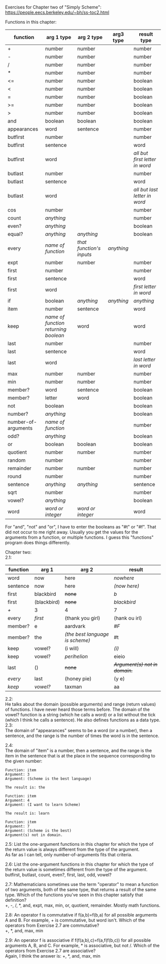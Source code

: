 Exercises for Chapter two of "Simply Scheme": https://people.eecs.berkeley.edu/~bh/ss-toc2.html  

Functions in this chapter:   

|function    |arg 1 type|arg 2 type|arg3 type|result type|
|---         |---       |---       |---       |---       |
|+           |number    |number    |          |number    |
|-           |number    |number    |          |number    |
|/           |number    |number    |          |number    |
|*           |number    |number    |          |number    |
|\<=         |number    |number    |          |boolean   |
|\<          |number    |number    |          |boolean   |
|=           |number    |number    |          |boolean   |
|\>=         |number    |number    |          |boolean   |
|\>          |number    |number    |          |boolean   |
|and         |boolean   |boolean   |          |boolean   |
|appearances |word      |sentence  |          |number    |
|butfirst    |number    |          |          |number    |
|butfirst    |sentence  |          |          |word      |
|butfirst    |word      |          |          |*all but first letter in word*|
|butlast     |number    |          |          |number    |
|butlast     |sentence  |          |          |word      |
|butlast     |word      |          |          |*all but last letter in word*|
|cos         |number    |          |          |number    |
|count       |*anything*|          |          |number    |
|even?       |*anything*|          |          |boolean   |
|equal?      |*anything*|*anything*|          |boolean   |
|every       |*name of function*|*that function's inputs*|*anything*|
|expt        |number    |number    |          |number    |
|first       |number    |          |          |number    |
|first       |sentence  |          |          |word      |
|first       |word      |          |          |*first letter in word*|
|if          |boolean   |*anything*|*anything*|*anything*|
|item        |number    |sentence  |          |word      |
|keep        |*name of function returning boolean*|word| |word      |
|last        |number    |          |          |number    |
|last        |sentence  |          |          |word      |
|last        |word      |          |          |*last letter in word*|
|max         |number    |number    |          |number    |
|min         |number    |number    |          |number    |
|member?     |word      |sentence  |          |boolean   |
|member?     |letter    |word      |          |boolean   |
|not         |boolean   |          |          |boolean   |
|number?     |*anything*|          |          |boolean   |
|number-of-arguments|*name of function*||     |number    |
|odd?        |*anything*|          |          |boolean   |
|or          |boolean   |boolean   |          |boolean   |
|quotient    |number    |number    |          |number    |
|random      |number    |          |          |number    |
|remainder   |number    |number    |          |number    |
|round       |number    |          |          |number    |
|sentence    |*anything*|*anything*|          |sentence  |
|sqrt        |number    |          |          |number    |
|vowel?      |*anything*|          |          |boolean   |
|word        |*word or integer*|*word or integer*||word  |



For "and", "not" and "or", I have to enter the booleans as "#t" or "#f". That did not occur to me right away. Usually you get the values for the arguments from a function, or multiple functions. I guess this "functions" program does things differently.    
    
Chapter two:   
2.1:  

|function|arg 1      |arg 2           |result       |
|---     | ---       |---             |---          |
|word    |now        |here            |*nowhere*    |
|sentence|now        |here            |*(now here)* |
|first   |blackbird  |~~none~~        |*b*          |
|first   |(blackbird)|~~none~~        |*blackbird*  |
|*+*     |3          |4               |7            |
|every   |*first*    |(thank you girl)|(hank ou irl)| 
|member? |e          |aardvark        |*#F*         |
|member? |the        |*(the best language is scheme)*|#t|
|keep    |vowel?     |(i will)        |*(i)*        |
|keep    |vowel?     |*perihelion*    |eieio        |
|last    |()         |~~none~~        |~~*Argument(s) not in domain.*~~|	
|*every* |last       |(honey pie)     |(y e)        |
|*keep*  |*vowel?*   |taxman          |aa           |

2.2:   
He talks about the domain (possible arguments) and range (return values) of functions. I have never heard those terms before. The domain of the vowel? function is a string (which he calls a word) or a list without the tick (which I think he calls a sentence). He also defines functions as a data type.     
2.3:   
The domain of "appearances" seems to be a word (or a number), then a sentence, and the range is the number of times the word is in the sentence.

2.4:  
The domain of "item" is a number, then a sentence, and the range is the item in the sentence that is at the place in the sequence corresponding to the given number:    
```
Function: item
Argument: 3
Argument: (Scheme is the best language)

The result is: the

Function: item
Argument: 4
Argument: (I want to learn Scheme)

The result is: learn

Function: item
Argument: 7
Argument: (Scheme is the best)
Argument(s) not in domain.
```
2.5: List the one-argument functions in this chapter for which the type of the return value is always different from the type of the argument.  
As far as I can tell, only number-of-arguments fits that criteria.   

2.6: List the one-argument functions in this chapter for which the type of the return value is sometimes different from the type of the argument.   
butfirst, butlast, count, even?, first, last, odd, vowel?    

2.7: Mathematicians sometimes use the term "operator" to mean a function of two arguments, both of the same type, that returns a result of the same type. Which of the functions you've seen in this chapter satisfy that definition?   
+, -, /, *, and, expt, max, min, or, quotient, remainder. Mostly math functions.    

2.8: An operator f is commutative if f(a,b)=f(b,a) for all possible arguments A and B. For example, + is commutative, but word isn't. Which of the operators from Exercise 2.7 are commutative?    
+, *, and, max, min   

2.9: An operator f is associative if f(f(a,b),c)=f(a,f(f(b,c)) for all possible arguments A, B, and C. For example, * is associative, but not /. Which of the operators from Exercise 2.7 are associative?    
Again, I think the answer is: +, *, and, max, min   


